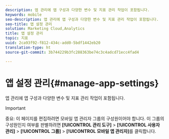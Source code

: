 ```yaml
---
description: 앱 관리에 앱 구성과 다양한 변수 및 지표 관리 작업이 포함됩니다.
keywords: mobile
seo-description: 앱 관리에 앱 구성과 다양한 변수 및 지표 관리 작업이 포함됩니다.
seo-title: 앱 설정 관리
solution: Marketing Cloud,Analytics
title: 앱 설정 관리
topic: 지표
uuid: 2ca93f92-f812-434c-add0-5bdf1442eb20
translation-type: ht
source-git-commit: 3b744229b3fc288363be74c3c4adcd71ecc4fad4

---
```



# 앱 설정 관리{#manage-app-settings}

앱 관리에 앱 구성과 다양한 변수 및 지표 관리 작업이 포함됩니다.

>[!IMPORTANT]
>
>중요: 이 페이지를 편집하려면 모바일 앱 관리자 그룹의 구성원이어야 합니다. 이 그룹의 구성원인지 여부를 판별하려면 **[!UICONTROL 관리 도구]** &gt; **[!UICONTROL 사용자 관리]** &gt; **[!UICONTROL 그룹]** &gt; **[!UICONTROL 모바일 앱 관리자]**&#x200B;를 클릭합니다.
